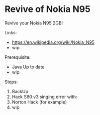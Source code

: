 # Revive of Nokia N95
Revive your Nokia N95 2GB!

Links:

- https://en.wikipedia.org/wiki/Nokia_N95
- wip

Prerequisite:

- Java Up to date
- wip

Steps:

1. BackUp
2. Hack S60 v3 singing error with:
3. Norton Hack (for example)
4. wip
